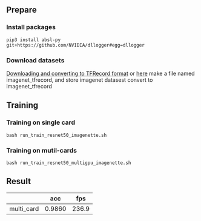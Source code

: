 
## Prepare

### Install packages

```shell
pip3 install absl-py git+https://github.com/NVIDIA/dllogger#egg=dllogger
```

### Download datasets


[Downloading and converting to TFRecord format](https://github.com/kmonachopoulos/ImageNet-to-TFrecord)  or 
[here](https://github.com/tensorflow/models/tree/master/research/slim#downloading-and-converting-to-tfrecord-format)
make a file named imagenet_tfrecord, and store imagenet datasest convert to imagenet_tfrecord   



## Training

### Training on single card

```shell
bash run_train_resnet50_imagenette.sh
```

### Training on mutil-cards
```shell
bash run_train_resnet50_multigpu_imagenette.sh
```


## Result

|               | acc       |       fps |
| ---           | ---       | ---       |
|    multi_card | 0.9860    | 236.9     |
